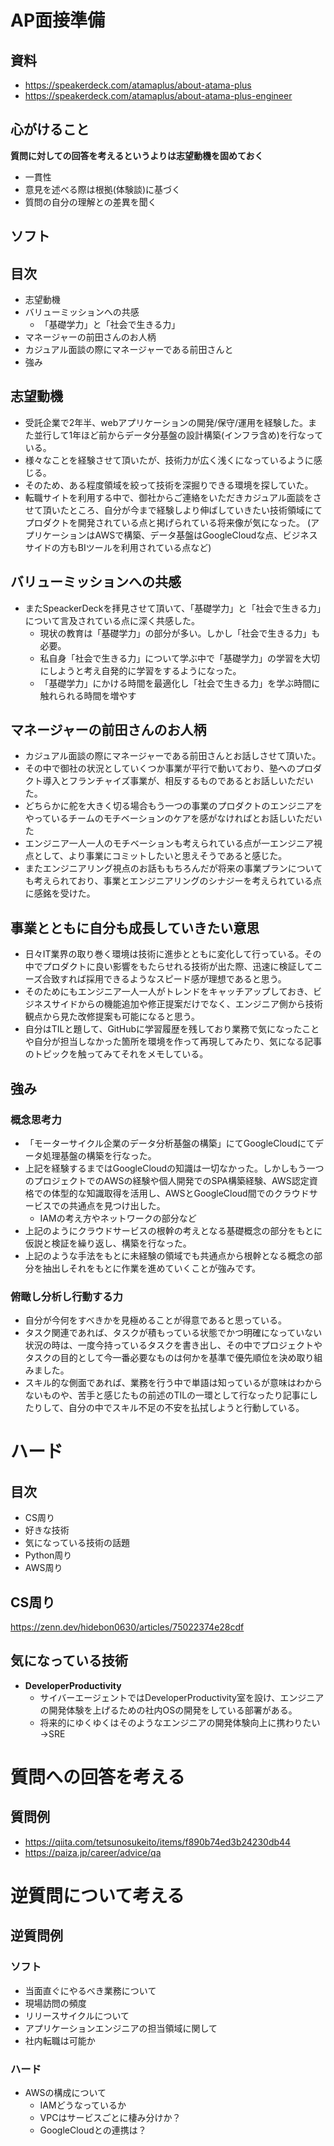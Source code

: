 # AP面接準備

## 資料
- https://speakerdeck.com/atamaplus/about-atama-plus
- https://speakerdeck.com/atamaplus/about-atama-plus-engineer

## 心がけること
**質問に対しての回答を考えるというよりは志望動機を固めておく**

- 一貫性
- 意見を述べる際は根拠(体験談)に基づく
- 質問の自分の理解との差異を聞く

## ソフト

## 目次
- 志望動機
- バリューミッションへの共感
  - 「基礎学力」と「社会で生きる力」
- マネージャーの前田さんのお人柄
- カジュアル面談の際にマネージャーである前田さんと
-  強み

## 志望動機
- 受託企業で2年半、webアプリケーションの開発/保守/運用を経験した。また並行して1年ほど前からデータ分基盤の設計構築(インフラ含め)を行なっている。
- 様々なことを経験させて頂いたが、技術力が広く浅くになっているように感じる。
- そのため、ある程度領域を絞って技術を深掘りできる環境を探していた。
- 転職サイトを利用する中で、御社からご連絡をいただきカジュアル面談をさせて頂いたところ、自分が今まで経験しより伸ばしていきたい技術領域にてプロダクトを開発されている点と掲げられている将来像が気になった。
(アプリケーションはAWSで構築、データ基盤はGoogleCloudな点、ビジネスサイドの方もBIツールを利用されている点など)

## バリューミッションへの共感
- またSpeackerDeckを拝見させて頂いて、「基礎学力」と「社会で生きる力」について言及されている点に深く共感した。
  - 現状の教育は「基礎学力」の部分が多い。しかし「社会で生きる力」も必要。
  - 私自身「社会で生きる力」について学ぶ中で「基礎学力」の学習を大切にしようと考え自発的に学習をするようになった。
  - 「基礎学力」にかける時間を最適化し「社会で生きる力」を学ぶ時間に触れられる時間を増やす

## マネージャーの前田さんのお人柄
- カジュアル面談の際にマネージャーである前田さんとお話しさせて頂いた。
- その中で御社の状況としていくつか事業が平行で動いており、塾へのプロダクト導入とフランチャイズ事業が、相反するものであるとお話しいただいた。
- どちらかに舵を大きく切る場合もう一つの事業のプロダクトのエンジニアをやっているチームのモチベーションのケアを感がなければとお話しいただいた
- エンジニア一人一人のモチベーションも考えられている点が一エンジニア視点として、より事業にコミットしたいと思えそうであると感じた。
- またエンジニアリング視点のお話ももちろんだが将来の事業プランについても考えられており、事業とエンジニアリングのシナジーを考えられている点に感銘を受けた。

## 事業とともに自分も成長していきたい意思
- 日々IT業界の取り巻く環境は技術に進歩とともに変化して行っている。その中でプロダクトに良い影響をもたらせれる技術が出た際、迅速に検証してニーズ合致すれば採用できるようなスピード感が理想であると思う。
- そのためにもエンジニア一人一人がトレンドをキャッチアップしておき、ビジネスサイドからの機能追加や修正提案だけでなく、エンジニア側から技術観点から見た改修提案も可能になると思う。
- 自分はTILと題して、GitHubに学習履歴を残しており業務で気になったことや自分が担当しなかった箇所を環境を作って再現してみたり、気になる記事のトピックを触ってみてそれをメモしている。

## 強み

### 概念思考力
- 「モーターサイクル企業のデータ分析基盤の構築」にてGoogleCloudにてデータ処理基盤の構築を行なった。
- 上記を経験するまではGoogleCloudの知識は一切なかった。しかしもう一つのプロジェクトでのAWSの経験や個人開発でのSPA構築経験、AWS認定資格での体型的な知識取得を活用し、AWSとGoogleCloud間でのクラウドサービスでの共通点を見つけ出した。
  - IAMの考え方やネットワークの部分など
- 上記のようにクラウドサービスの根幹の考えとなる基礎概念の部分をもとに仮説と検証を繰り返し、構築を行なった。
- 上記のような手法をもとに未経験の領域でも共通点から根幹となる概念の部分を抽出しそれをもとに作業を進めていくことが強みです。

### 俯瞰し分析し行動する力
- 自分が今何をすべきかを見極めることが得意であると思っている。
- タスク関連であれば、タスクが積もっている状態でかつ明確になっていない状況の時は、一度今持っているタスクを書き出し、その中でプロジェクトやタスクの目的として今一番必要なものは何かを基準で優先順位を決め取り組みました。
- スキル的な側面であれば、業務を行う中で単語は知っているが意味はわからないものや、苦手と感じたもの前述のTILの一環として行なったり記事にしたりして、自分の中でスキル不足の不安を払拭しようと行動している。 


# ハード

## 目次
- CS周り
- 好きな技術
- 気になっている技術の話題
- Python周り
- AWS周り

## CS周り

https://zenn.dev/hidebon0630/articles/75022374e28cdf

## 気になっている技術
- **DeveloperProductivity**
  - サイバーエージェントではDeveloperProductivity室を設け、エンジニアの開発体験を上げるための社内OSの開発をしている部署がある。
  - 将来的にゆくゆくはそのようなエンジニアの開発体験向上に携わりたい→SRE

# 質問への回答を考える

## 質問例
- https://qiita.com/tetsunosukeito/items/f890b74ed3b24230db44
- https://paiza.jp/career/advice/qa

# 逆質問について考える

## 逆質問例

### ソフト
- 当面直ぐにやるべき業務について
- 現場訪問の頻度
- リリースサイクルについて
- アプリケーションエンジニアの担当領域に関して
- 社内転職は可能か

### ハード
- AWSの構成について
  - IAMどうなっているか
  - VPCはサービスごとに棲み分けか？
  - GoogleCloudとの連携は？

